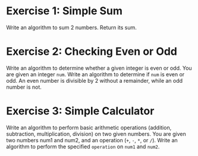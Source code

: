 # Exercise 1: Simple Sum

Write an algorithm to sum 2 numbers. Return its sum.

# Exercise 2: Checking Even or Odd

Write an algorithm to determine whether a given integer is even or odd.
You are given an integer `num`. Write an algorithm to determine if `num` is even or odd. An even number is divisible by 2 without a remainder, while an odd number is not.

# Exercise 3: Simple Calculator

Write an algorithm to perform basic arithmetic operations (addition, subtraction, multiplication, division) on two given numbers.
You are given two numbers num1 and num2, and an operation (`+`, `-`, `*`, or `/`). Write an algorithm to perform the specified `operation` on `num1` and `num2`.